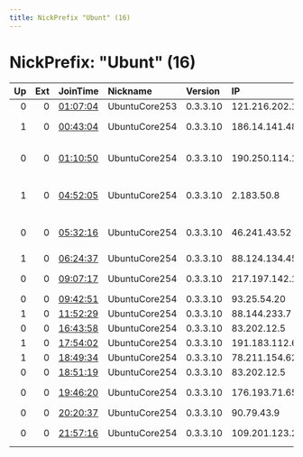 ```yaml
---
title: NickPrefix "Ubunt" (16)
---
```


# NickPrefix: "Ubunt" (16)

|   Up |   Ext | JoinTime                                                                                            | Nickname      | Version   | IP              | AS                                    | CC   |   ORp |   Dirp | OS    | Contact   |   eFamMembers |
|-----:|------:|:----------------------------------------------------------------------------------------------------|:--------------|:----------|:----------------|:--------------------------------------|:-----|------:|-------:|:------|:----------|--------------:|
|    0 |     0 | [01:07:04](https://metrics.torproject.org/rs.html#details/CB604B884F6461B51B26A7B83EB3A0E86CCB40C7) | UbuntuCore253 | 0.3.3.10  | 121.216.202.11  | Telstra Pty Ltd                       | au   | 36427 |      0 | Linux | None      |             1 |
|    1 |     0 | [00:43:04](https://metrics.torproject.org/rs.html#details/6CB21CDC205E0478E6C3EE1CDB542BA55FCC0448) | UbuntuCore254 | 0.3.3.10  | 186.14.141.48   | Corporaciu00F3n Telemic C.A.          | ve   | 37453 |      0 | Linux | None      |             1 |
|    0 |     0 | [01:10:50](https://metrics.torproject.org/rs.html#details/A1E8CC882B53B9FDFA3AE2C9EB7D1F72A79B2B6D) | UbuntuCore254 | 0.3.3.10  | 190.250.114.137 | EPM Telecomunicaciones S.A. E.S.P.    | co   | 45789 |      0 | Linux | None      |             1 |
|    1 |     0 | [04:52:05](https://metrics.torproject.org/rs.html#details/C78B9A24F3AD3ABB4561C2BD7175DAFDD4A13994) | UbuntuCore254 | 0.3.3.10  | 2.183.50.8      | Iran Telecommunication Company PJS    | ir   | 42949 |      0 | Linux | None      |             1 |
|    0 |     0 | [05:32:16](https://metrics.torproject.org/rs.html#details/43250E49E430277659DF815950904697ADA901D5) | UbuntuCore254 | 0.3.3.10  | 46.241.43.52    | JSC Zap-Sib TransTeleCom, Novosibirsk | ru   | 39031 |      0 | Linux | None      |             1 |
|    1 |     0 | [06:24:37](https://metrics.torproject.org/rs.html#details/25FAE713329C7BAF44688EE80DA6C3EC917026C4) | UbuntuCore254 | 0.3.3.10  | 88.124.134.45   | Free SAS                              | fr   | 39123 |      0 | Linux | None      |             1 |
|    0 |     0 | [09:07:17](https://metrics.torproject.org/rs.html#details/53DA8535909DD0C04DC2DB8A141C3C21F05F0F74) | UbuntuCore254 | 0.3.3.10  | 217.197.142.186 | Telemach d.o.o. Sarajevo              | ba   | 36037 |      0 | Linux | None      |             1 |
|    0 |     0 | [09:42:51](https://metrics.torproject.org/rs.html#details/0CCF16EDEE29F528E7281E4FE01F2E4C74F82206) | UbuntuCore254 | 0.3.3.10  | 93.25.54.20     | SFR SA                                | fr   | 44121 |      0 | Linux | None      |             1 |
|    1 |     0 | [11:52:29](https://metrics.torproject.org/rs.html#details/937F2763C4D0F48B0422DBB67DCC2433828BA1E7) | UbuntuCore254 | 0.3.3.10  | 88.144.233.7    | TalkTalk                              | gb   | 45999 |      0 | Linux | None      |             1 |
|    0 |     0 | [16:43:58](https://metrics.torproject.org/rs.html#details/1389098194E90DFA144EECFD7A9DA94E4F206DCD) | UbuntuCore254 | 0.3.3.10  | 83.202.12.5     | Orange                                | fr   | 38691 |      0 | Linux | None      |             1 |
|    1 |     0 | [17:54:02](https://metrics.torproject.org/rs.html#details/4C453CE1046747B1E08963276846055E1E9E10D9) | UbuntuCore254 | 0.3.3.10  | 191.183.112.63  | CLARO S.A.                            | br   | 35653 |      0 | Linux | None      |             1 |
|    1 |     0 | [18:49:34](https://metrics.torproject.org/rs.html#details/C34E24673010A4A5FCD614AE22249CFC94A731CA) | UbuntuCore254 | 0.3.3.10  | 78.211.154.62   | Free SAS                              | fr   | 36809 |      0 | Linux | None      |             1 |
|    0 |     0 | [18:51:19](https://metrics.torproject.org/rs.html#details/335304BC9FD647D4C8A8D7482AB54953EF5806A6) | UbuntuCore254 | 0.3.3.10  | 83.202.12.5     | Orange                                | fr   | 45491 |      0 | Linux | None      |             1 |
|    0 |     0 | [19:46:20](https://metrics.torproject.org/rs.html#details/1D03282D1F016782C44D826374D04D1A16079FDD) | UbuntuCore254 | 0.3.3.10  | 176.193.71.65   | Net By Net Holding LLC                | ru   | 37733 |      0 | Linux | None      |             1 |
|    0 |     0 | [20:20:37](https://metrics.torproject.org/rs.html#details/0AA14BF127CC6D63C4FC7A5143C1604482BE6F75) | UbuntuCore254 | 0.3.3.10  | 90.79.43.9      | Orange                                | fr   | 46307 |      0 | Linux | None      |             1 |
|    0 |     0 | [21:57:16](https://metrics.torproject.org/rs.html#details/C74DB45ECCDF33371EC57BE01CA2CB98A38137FE) | UbuntuCore254 | 0.3.3.10  | 109.201.123.27  | Informatsionnye Tekhnologii LLC       | ru   | 33271 |      0 | Linux | None      |             1 |
